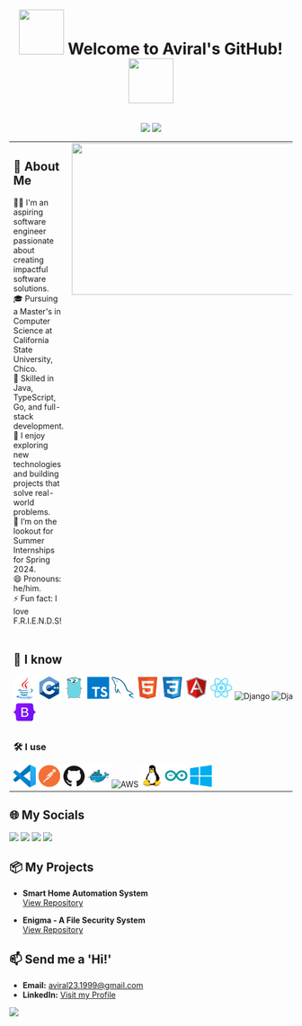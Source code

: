 <!--[<img src="https://img.shields.io/badge/Linked-in-blue?style=for-the-badge&logo=linkedin"/>][linkedin]
[<img src="https://img.shields.io/badge/My-Portfolio-red?style=for-the-badge&logo=none"/>][portfolio]
[<img src="https://img.shields.io/badge/Youtube-Channel-yellow?style=for-the-badge&logo=youtube"/>][youtube]
[<img src="https://img.shields.io/badge/Poetry-Blog-brightgreen?style=for-the-badge&logo=none"/>][poetry-blog]-->

# <p align="center"> <img src="https://media.giphy.com/media/yUgDvwPwbX2aHVtY0H/giphy.gif" width="80" height="80"/> Welcome to Aviral's GitHub! <img src="https://media.giphy.com/media/3ohhwCZmdLxbmwrQiI/giphy.gif" height="80" width="80"/></p>


<div align="center">
    <img src="https://github-readme-stats.vercel.app/api?username=aviraw&count_private=true&show_icons=true&theme=dark" width="390"/>
    <img src="https://github-readme-streak-stats.herokuapp.com/?user=aviraw&theme=dark" width="390"/>
</div>

<table>
<tr>
<td valign="top" width="50%">

## 🚀 About Me

👨‍💻 I'm an aspiring software engineer passionate about creating impactful software solutions.  
🎓 Pursuing a Master's in Computer Science at California State University, Chico.  
🔧 Skilled in Java, TypeScript, Go, and full-stack development.  
🌟 I enjoy exploring new technologies and building projects that solve real-world problems.  
👯 I’m on the lookout for Summer Internships for Spring 2024.  
😄 Pronouns: he/him.  
⚡ Fun fact: I love F.R.I.E.N.D.S!

</td>
<td valign="top" width="50%">

<img src="https://media.giphy.com/media/scZPhLqaVOM1qG4lT9/giphy.gif" width="480" height="270"/>

</td>
</tr>

<tr>
<td colspan="2">

## 🔧 I know
 <!-- Languages -->
  <img alt="Java" src="https://raw.githubusercontent.com/devicons/devicon/master/icons/java/java-original.svg" width="40" height="40"/>
  <img alt="C++" src="https://raw.githubusercontent.com/devicons/devicon/master/icons/cplusplus/cplusplus-original.svg" width="40" height="40"/>
  <img alt="Go" src="https://raw.githubusercontent.com/devicons/devicon/master/icons/go/go-original.svg" width="40" height="40"/>
  <img alt="TypeScript" src="https://raw.githubusercontent.com/devicons/devicon/master/icons/typescript/typescript-original.svg" width="40" height="40"/>
  <img alt="SQL" src="https://raw.githubusercontent.com/devicons/devicon/master/icons/mysql/mysql-original.svg" width="40" height="40"/>
  <img alt="HTML" src="https://raw.githubusercontent.com/devicons/devicon/master/icons/html5/html5-original.svg" width="40" height="40"/>
  <img alt="CSS" src="https://raw.githubusercontent.com/devicons/devicon/master/icons/css3/css3-original.svg" width="40" height="40"/>
  
  <!-- Frameworks -->
  <img alt="AngularJS" src="https://raw.githubusercontent.com/devicons/devicon/master/icons/angularjs/angularjs-original.svg" width="40" height="40"/>
  <img alt="ReactJS" src="https://raw.githubusercontent.com/devicons/devicon/master/icons/react/react-original.svg" width="40" height="40"/>
  <img alt="Django" src="https://cdn.jsdelivr.net/gh/devicons/devicon@latest/icons/django/django-plain.svg" width="40" height="40"/>
  <img alt="DjangoREST" src="https://cdn.jsdelivr.net/gh/devicons/devicon@latest/icons/djangorest/djangorest-original.svg" width="40" height="40"/>
  <img alt="Bootstrap" src="https://raw.githubusercontent.com/devicons/devicon/master/icons/bootstrap/bootstrap-original.svg" width="40" height="40"/>

</td>
</tr>

<tr>
<td colspan="2">

### 🛠️ I use
  <!-- Tools -->
  <img alt="VSCode" src="https://raw.githubusercontent.com/devicons/devicon/master/icons/vscode/vscode-original.svg" width="40" height="40"/>
  <img alt="Postman" src="https://raw.githubusercontent.com/devicons/devicon/master/icons/postman/postman-original.svg" width="40" height="40"/>
  <img alt="GitHub" src="https://raw.githubusercontent.com/devicons/devicon/master/icons/github/github-original.svg" width="40" height="40"/>
  <img alt="Docker" src="https://raw.githubusercontent.com/devicons/devicon/master/icons/docker/docker-original.svg" width="40" height="40"/>
  <img alt="AWS" src="https://cdn.jsdelivr.net/gh/devicons/devicon@latest/icons/amazonwebservices/amazonwebservices-original-wordmark.svg" width="40" height="40"/>
  
  <!-- Platforms -->
  <img alt="Linux" src="https://raw.githubusercontent.com/devicons/devicon/master/icons/linux/linux-original.svg" width="40" height="40"/>
  <img alt="Arduino" src="https://raw.githubusercontent.com/devicons/devicon/master/icons/arduino/arduino-original.svg" width="40" height="40"/>
  <img alt="Windows" src="https://raw.githubusercontent.com/devicons/devicon/master/icons/windows8/windows8-original.svg" width="40" height="40"/>
</td>
</tr>
</table>

## 🌐 My Socials

[<img src="https://img.shields.io/badge/LinkedIn-Aviral-blue?style=flat-square&logo=linkedin"/>][linkedin]
[<img src="https://img.shields.io/badge/Portfolio-Aviral-red?style=flat-square"/>][portfolio]
[<img src="https://img.shields.io/badge/Youtube-Aviral-yellow?style=flat-square&logo=youtube"/>][youtube]
[<img src="https://img.shields.io/badge/Instagram-Poetry__Blog-brightgreen?style=flat-square"/>][poetry-blog]

## 📦 My Projects

- **Smart Home Automation System**  
  [View Repository](https://github.com/aviraw/Home_Automation)
  
- **Enigma - A File Security System**  
  [View Repository](https://github.com/aviraw/Minor1---Enigma)

## 📫 Send me a 'Hi!'

- **Email:** [aviral23.1999@gmail.com](mailto:aviral23.1999@gmail.com)  
- **LinkedIn:** [Visit my Profile][linkedin]

[linkedin]: https://www.linkedin.com/in/aviralkumarsrivastava/
[portfolio]: https://linktr.ee/Aviraw237
[youtube]: https://www.youtube.com/channel/UCI4D4bm6clAdmDNQNiWrcvw?view_as=subscriber
[poetry-blog]: https://www.instagram.com/__littleblueheart__/

![](https://komarev.com/ghpvc/?username=aviraw)
